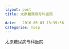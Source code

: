 ```yaml
--- 
layout: post 
title: 太原糖尿病专科医院

date:   2016-05-03 13:39:56 
categories: hosp 
--- 
```

   
太原糖尿病专科医院
